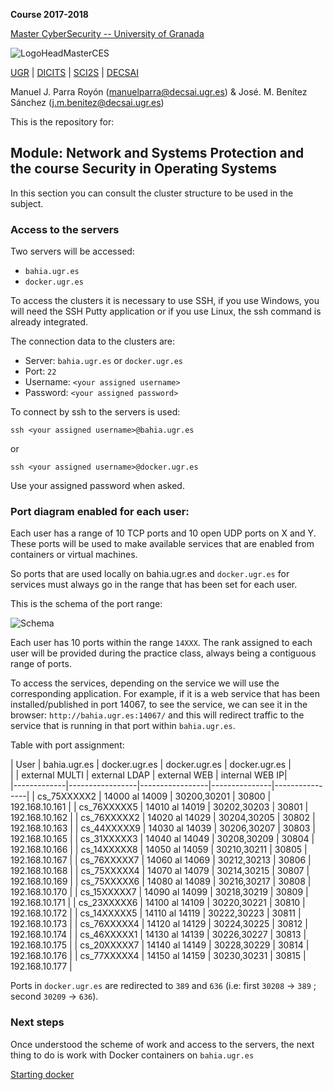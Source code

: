 **Course 2017-2018**

[Master CyberSecurity -- University of Granada](http://ucys.ugr.es/master-propio-en-ciberseguridad/)

![LogoHeadMasterCES](https://sites.google.com/site/manuparra/home/logo_master_ciber.png)


[UGR](http://www.ugr.es) | [DICITS](http://dicits.ugr.es) | [SCI2S](http://sci2s.ugr.es) | [DECSAI](http://decsai.ugr.es)

Manuel J. Parra Royón (manuelparra@decsai.ugr.es) & José. M. Benítez Sánchez (j.m.benitez@decsai.ugr.es)


This is the repository for:

## Module: Network and Systems Protection and the course Security in Operating Systems

In this section you can consult the cluster structure to be used in the subject.

### Access to the servers

Two servers will be accessed:

- ```bahia.ugr.es```
- ```docker.ugr.es```

To access the clusters it is necessary to use SSH, if you use Windows, you will need the SSH Putty application or if you use Linux, the ssh command is already integrated.

The connection data to the clusters are:

- Server: ```bahia.ugr.es```   or    ```docker.ugr.es```
- Port: ```22```
- Username: ```<your assigned username>```
- Password: ```<your assigned password>```


To connect by ssh to the servers is used:

```ssh <your assigned username>@bahia.ugr.es```

or 

```ssh <your assigned username>@docker.ugr.es```

Use your assigned password when asked.


### Port diagram enabled for each user:

Each user has a range of 10 TCP ports and 10 open UDP ports on X and Y. These ports will be used to make available services that are enabled from containers or virtual machines.

So ports that are used locally on bahia.ugr.es and ```docker.ugr.es``` for services must always go in the range that has been set for each user.

This is the schema of the port range:

![Schema](https://github.com/DiCITS/MasterCiberSeguridad/blob/master/extras/images/schema2.png?raw=true)

Each user has 10 ports within the range ```14XXX```. The rank assigned to each user will be provided during the practice class, always being a contiguous range of ports.

To access the services, depending on the service we will use the corresponding application. For example, if it is a web service that has been installed/published in port 14067, to see the service, we can see it in the browser: ```http://bahia.ugr.es:14067/``` and this will redirect traffic to the service that is running in that port within ```bahia.ugr.es```.

Table with port assignment:

| 	User      |  bahia.ugr.es   |   docker.ugr.es | docker.ugr.es | docker.ugr.es  |  
| 	          |  external MULTI |   external LDAP | external WEB  | internal WEB IP|  
|-------------|-----------------|-----------------|---------------|----------------| 
| cs_75XXXXX2 |  14000 al 14009	| 	30200,30201   | 30800         | 192.168.10.161 |
| cs_76XXXXX5 |  14010 al 14019	| 	30202,30203   | 30801         | 192.168.10.162 |
| cs_76XXXXX2 |  14020 al 14029	| 	30204,30205   | 30802         | 192.168.10.163 |
| cs_44XXXXX9 |  14030 al 14039	| 	30206,30207   | 30803         | 192.168.10.165 |
| cs_31XXXXX3 |  14040 al 14049	| 	30208,30209   | 30804         | 192.168.10.166 |
| cs_14XXXXX8 |  14050 al 14059	| 	30210,30211   | 30805         | 192.168.10.167 |
| cs_76XXXXX7 |  14060 al 14069	| 	30212,30213   | 30806         | 192.168.10.168 |
| cs_75XXXXX4 |  14070 al 14079	| 	30214,30215   | 30807         | 192.168.10.169 |
| cs_75XXXXX6 |  14080 al 14089	| 	30216,30217   | 30808         | 192.168.10.170 |
| cs_15XXXXX7 |  14090 al 14099	| 	30218,30219   | 30809         | 192.168.10.171 |
| cs_23XXXXX6 |  14100 al 14109	| 	30220,30221   | 30810         | 192.168.10.172 |
| cs_14XXXXX5 |  14110 al 14119	| 	30222,30223   | 30811         | 192.168.10.173 |
| cs_76XXXXX4 |  14120 al 14129	| 	30224,30225   | 30812         | 192.168.10.174 |
| cs_46XXXXX1 |  14130 al 14139	| 	30226,30227   | 30813         | 192.168.10.175 |
| cs_20XXXXX7 |  14140 al 14149	| 	30228,30229   | 30814         | 192.168.10.176 |
| cs_77XXXXX4 |  14150 al 14159	| 	30230,30231   | 30815         | 192.168.10.177 |

Ports in ```docker.ugr.es```  are redirected to ```389``` and ```636``` (i.e: first ```30208``` -> ```389``` ; second ```30209``` -> ```636```).


### Next steps

Once understood the scheme of work and access to the servers, the next thing to do is work with Docker containers on ```bahia.ugr.es```

[Starting docker](../Docker/starting_docker.md)




